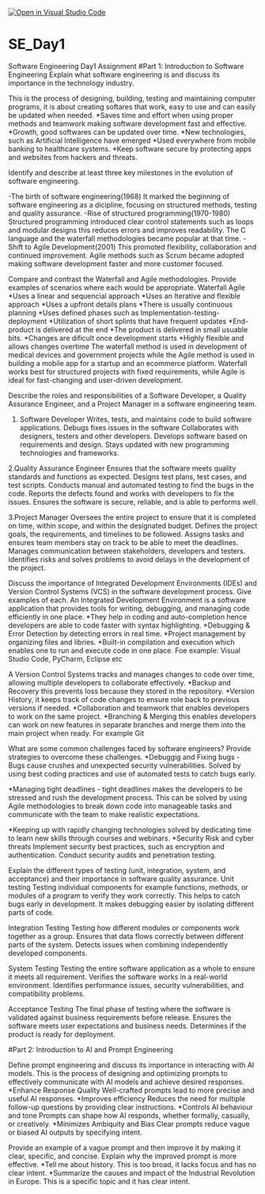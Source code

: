 [![Open in Visual Studio Code](https://classroom.github.com/assets/open-in-vscode-2e0aaae1b6195c2367325f4f02e2d04e9abb55f0b24a779b69b11b9e10269abc.svg)](https://classroom.github.com/online_ide?assignment_repo_id=18524857&assignment_repo_type=AssignmentRepo)
# SE_Day1
Software Engineering Day1 Assignment
#Part 1: Introduction to Software Engineering
Explain what software engineering is and discuss its importance in the technology industry.

This is the process of designing, building, testing and maintaining computer programs, it is about creating softares that work, easy to use and can easily be updated when needed.
    *Saves time and effort when using proper methods and teamwork making software development fast and effective.
    *Growth, good softwares can be updated over time.
    *New technologies, such as Artificial Intelligence have emerged
    *Used everywhere from mobile banking to healthcare systems.
    *Keep software secure by protecting apps and websites from hackers and threats.

Identify and describe at least three key milestones in the evolution of software engineering.

  -The birth of software engineering(1968)
   It marked the beginning of software engineering as a dicipline, focusing on structured methods, testing and quality assurance.
  -Rise of structured programming(1970-1980)
    Structured programming introduced clear control statements such as loops and modular designs this reduces errors and improves readability.
    The C language and the waterfall methodologies became popular at that time.
  -Shift to Agile Development(2001)
    This promoted flexibility, collaboration and continued improvement. Agile methods such as Scrum became adopted making software development faster and more customer focused.


Compare and contrast the Waterfall and Agile methodologies. Provide examples of scenarios where each would be appropriate.
 Waterfall                                                                Agile
 *Uses a linear and sequencial approach                                  *Uses an Iterative and flexible approach
 *Uses a upfront details plans                                           *There is usually continuous planning
 *Uses defined phases such as Implementation-testing-deployment          *Utilization of short splints that have frequent updates
 *End-product is delivered at the end                                    *The product is delivered in small usuable bits.
 *Changes are dificult once development starts                           *Highly flexible and allows changes overtime
The waterfall method is used in development of medical devices and government projects while the Agile method is used in building a mobile app for a startup and an ecommerce platform.
    Waterfall works best for structured projects with fixed requirements, while Agile is ideal for fast-changing and user-driven development.


Describe the roles and responsibilities of a Software Developer, a Quality Assurance Engineer, and a Project Manager in a software engineering team.
 1. Software Developer
Writes, tests, and maintains code to build software applications.
Debugs fixes issues in the software
Collaborates with designers, testers and other developers.
Develops software based on requirements and design.
Stays updated with new programming technologies and frameworks.

2.Quality Assurance Engineer
Ensures that the software meets quality standards and functions as expected.
Designs test plans, test cases, and test scripts.
Conducts manual and automated testing to find the bugs in the code.
Reports the defects found and works with developers to fix the issues.
Ensures the software is secure, reliable, and is able to performs well.

3.Project Manager
Oversees the entire project to ensure that it is completed on time, within scope, and within the designated budget.
Defines the project goals, the requirements, and timelines to be followed.
Assigns tasks and ensures team members stay on track to be able to meet the deadlines.
Manages communication between stakeholders, developers and testers.
Identifies risks and solves problems to avoid delays in the development of the project.


Discuss the importance of Integrated Development Environments (IDEs) and Version Control Systems (VCS) in the software development process. Give examples of each.
An Integrated Development Environment is a software application that provides tools for writing, debugging, and managing code efficiently in one place.
*They help in coding and auto-completion hence developers are able to code faster with syntax highlighting.
*Debugging & Error Detection by detecting errors in real time.
*Project management by organizing files and libries.
*Built-in compilation and execution which enables one to run and execute code in one place.
Foe example: Visual Studio Code, PyCharm, Eclipse etc 

A Version Control Systems tracks and manages changes to code over time, allowing multiple developers to collaborate effectively.
 *Backup and Recovery this prevents loss because they stored in the repository.
 *Version History, it keeps track of code changes to ensure role back to previous versions if needed.
 *Collaboration and teamwork that enables developers to work on the same project.
 *Branching & Merging this enables developers can work on new features in separate branches and merge them into the main project when ready.
For example Git
 
What are some common challenges faced by software engineers? Provide strategies to overcome these challenges.
*Debuggig and Fixing bugs - Bugs cause crushes and unexpected security vulnerabilities.
Solved by using best coding practices and use of automated tests to catch bugs early.

*Managing tight deadlines - tight deadlines makes the developers to be stressed and rush the development process.
This can be solved by using Agile methodologies to break down code into manageable tasks and communicate with the team to make realistic expectations.

*Keeping up with rapidly changing technologies 
solved by dedicating time to learn new skills through courses and webinars.
*Security Risk and cyber threats
Implement security best practices, such as encryption and authentication.
Conduct security audits and penetration testing.


Explain the different types of testing (unit, integration, system, and acceptance) and their importance in software quality assurance.
Unit testing
Testing individual components for example functions, methods, or modules of a program to verify they work correctly.
This helps to catch bugs early in development.
It makes debugging easier by isolating different parts of code.

Integration Testing 
Testing how different modules or components work together as a group.
Ensures that data flows correctly between different parts of the system.
Detects issues when combining independently developed components.

System Testing
Testing the entire software application as a whole to ensure it meets all requirement.
Verifies the software works in a real-world environment.
Identifies performance issues, security vulnerabilities, and compatibility problems.

Acceptance Testing
 The final phase of testing where the software is validated against business requirements before release.
 Ensures the software meets user expectations and business needs.
Determines if the product is ready for deployment.

#Part 2: Introduction to AI and Prompt Engineering


Define prompt engineering and discuss its importance in interacting with AI models.
This is the process of designing and optimizing prompts to effectively communicate with AI models and achieve desired responses. 
*Enhance Response Quality
Well-crafted prompts lead to more precise and useful AI responses.
*Improves efficiency
Reduces the need for multiple follow-up questions by providing clear instructions.
*Controls AI behaviour and tone
Prompts can shape how AI responds, whether formally, casually, or creatively.
*Minimizes Ambiquity and Bias 
Clear prompts reduce vague or biased AI outputs by specifying intent.


Provide an example of a vague prompt and then improve it by making it clear, specific, and concise. Explain why the improved prompt is more effective.
*Tell me about history.
This is too broad, it lacks focus and has no clear intent.
*Summarize the causes and impact of the Industrial Revolution in Europe.
This is a specific topic and it has clear intent.
